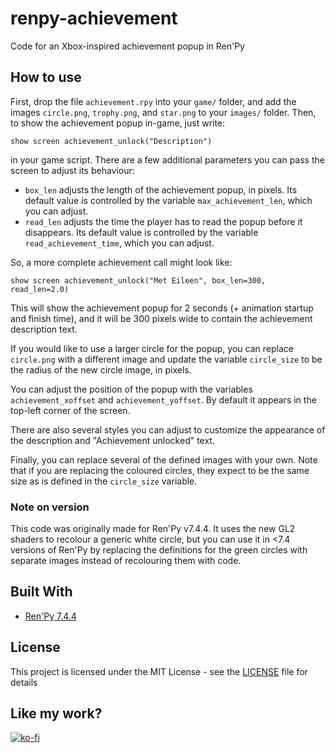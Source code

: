 # renpy-achievement
Code for an Xbox-inspired achievement popup in Ren'Py

## How to use

First, drop the file `achievement.rpy` into your `game/` folder, and add the images `circle.png`, `trophy.png`, and `star.png` to your `images/` folder. Then, to show the achievement popup in-game, just write:

```renpy
show screen achievement_unlock("Description")
```

in your game script. There are a few additional parameters you can pass the screen to adjust its behaviour:

* `box_len` adjusts the length of the achievement popup, in pixels. Its default value is controlled by the variable `max_achievement_len`, which you can adjust.
* `read_len` adjusts the time the player has to read the popup before it disappears. Its default value is controlled by the variable `read_achievement_time`, which you can adjust.

So, a more complete achievement call might look like:

```renpy
show screen achievement_unlock("Met Eileen", box_len=300, read_len=2.0)
```

This will show the achievement popup for 2 seconds (+ animation startup and finish time), and it will be 300 pixels wide to contain the achievement description text.

If you would like to use a larger circle for the popup, you can replace `circle.png` with a different image and update the variable `circle_size` to be the radius of the new circle image, in pixels.

You can adjust the position of the popup with the variables `achievement_xoffset` and `achievement_yoffset`. By default it appears in the top-left corner of the screen.

There are also several styles you can adjust to customize the appearance of the description and "Achievement unlocked" text.

Finally, you can replace several of the defined images with your own. Note that if you are replacing the coloured circles, they expect to be the same size as is defined in the `circle_size` variable.

### Note on version

This code was originally made for Ren'Py v7.4.4. It uses the new GL2 shaders to recolour a generic white circle, but you can use it in <7.4 versions of Ren'Py by replacing the definitions for the green circles with separate images instead of recolouring them with code.

## Built With

* [Ren'Py 7.4.4](https://www.renpy.org/)

## License

This project is licensed under the MIT License - see the [LICENSE](LICENSE) file for details

## Like my work?

[![ko-fi](https://www.ko-fi.com/img/githubbutton_sm.svg)](https://ko-fi.com/L3L7QE3T)
